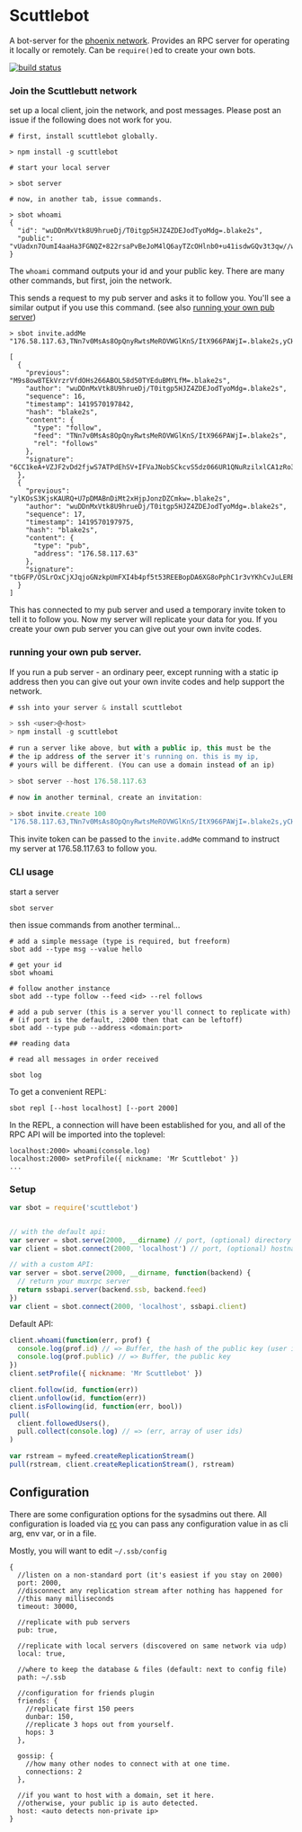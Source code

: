 # Scuttlebot

A bot-server for the [phoenix network](https://github.com/pfraze/phoenix). Provides an RPC server for operating it locally or remotely. Can be `require()`ed to create your own bots.

[![build status](https://secure.travis-ci.org/pfraze/scuttlebot.png)](http://travis-ci.org/pfraze/scuttlebot)

### Join the Scuttlebutt network

set up a local client, join the network, and post messages.
Please post an issue if the following does not work for you.

```
# first, install scuttlebot globally.

> npm install -g scuttlebot

# start your local server

> sbot server

# now, in another tab, issue commands.

> sbot whoami
{
  "id": "wuDDnMxVtk8U9hrueDj/T0itgp5HJZ4ZDEJodTyoMdg=.blake2s",
  "public": "vUadxn7OumI4aaHa3FGNQZ+822rsaPvBeJoM4lQ6ayTZcOHlnb0+u41isdwGQv3t3qw//wvFH6JmeHTpJzmO2w==.k256"
}
```
The `whoami` command outputs your id and your public key. There are
many other commands, but first, join the network.

This sends a request to my pub server and asks it to follow you.
You'll see a similar output if you use this command.
(see also [running your own pub server](#running-your-own-pub-server))

```
> sbot invite.addMe "176.58.117.63,TNn7v0MsAs8OpQnyRwtsMeROVWGlKnS/ItX966PAWjI=.blake2s,yCHiB1JfBdIEUZEW/eURMRYe64FTTKuj7+F1p/xDrUc="

[
  {
    "previous": "M9s8ow8TEkVrzrVfdOHs266ABOL58d50TYEduBMYLfM=.blake2s",
    "author": "wuDDnMxVtk8U9hrueDj/T0itgp5HJZ4ZDEJodTyoMdg=.blake2s",
    "sequence": 16,
    "timestamp": 1419570197842,
    "hash": "blake2s",
    "content": {
      "type": "follow",
      "feed": "TNn7v0MsAs8OpQnyRwtsMeROVWGlKnS/ItX966PAWjI=.blake2s",
      "rel": "follows"
    },
    "signature": "6CC1keA+VZJF2vDd2fjwS7ATPdEhSV+IFVaJNobSCkcvS5dz066UR1QNuRzilxlCA1zRo3wDvJm3rIEOWYzQrg==.blake2s.k256"
  },
  {
    "previous": "ylKOsS3KjsKAURQ+U7pDMABnDiMt2xHjpJonzDZCmkw=.blake2s",
    "author": "wuDDnMxVtk8U9hrueDj/T0itgp5HJZ4ZDEJodTyoMdg=.blake2s",
    "sequence": 17,
    "timestamp": 1419570197975,
    "hash": "blake2s",
    "content": {
      "type": "pub",
      "address": "176.58.117.63"
    },
    "signature": "tbGFP/OSLrOxCjXJqjoGNzkpUmFXI4b4pf5t53REEBopDA6XG8oPphC1r3vYKhCvJuLERB8EhvwOs2GNjaOKUA==.blake2s.k256"
  }
]
```

This has connected to my pub server and used a temporary invite token
to tell it to follow you. Now my server will replicate your data for you.
If you create your own pub server you can give out your own invite codes.

### running your own pub server.

If you run a pub server - an ordinary peer, except running with
a static ip address then you can give out your own invite codes
and help support the network.

``` js
# ssh into your server & install scuttlebot

> ssh <user>@<host>
> npm install -g scuttlebot

# run a server like above, but with a public ip, this must be the
# the ip address of the server it's running on. this is my ip,
# yours will be different. (You can use a domain instead of an ip)

> sbot server --host 176.58.117.63

# now in another terminal, create an invitation:

> sbot invite.create 100
"176.58.117.63,TNn7v0MsAs8OpQnyRwtsMeROVWGlKnS/ItX966PAWjI=.blake2s,yCHiB1JfBdIEUZEW/eURMRYe64FTTKuj7+F1p/xDrUc="
```

This invite token can be passed to the `invite.addMe` command to
instruct my server at 176.58.117.63 to follow you.


### CLI usage

start a server

```
sbot server
```

then issue commands from another terminal...

```
# add a simple message (type is required, but freeform)
sbot add --type msg --value hello

# get your id
sbot whoami

# follow another instance
sbot add --type follow --feed <id> --rel follows

# add a pub server (this is a server you'll connect to replicate with)
# (if port is the default, :2000 then that can be leftoff)
sbot add --type pub --address <domain:port>

## reading data

# read all messages in order received

sbot log

```


To get a convenient REPL:

```
sbot repl [--host localhost] [--port 2000]
```

In the REPL, a connection will have been established for you, and all of the RPC API will be imported into the toplevel:

```
localhost:2000> whoami(console.log)
localhost:2000> setProfile({ nickname: 'Mr Scuttlebot' })
...
```


### Setup

```js
var sbot = require('scuttlebot')


// with the default api:
var server = sbot.serve(2000, __dirname) // port, (optional) directory to put data
var client = sbot.connect(2000, 'localhost') // port, (optional) hostname

// with a custom API:
var server = sbot.serve(2000, __dirname, function(backend) {
  // return your muxrpc server
  return ssbapi.server(backend.ssb, backend.feed)
})
var client = sbot.connect(2000, 'localhost', ssbapi.client)
```

Default API:

```js
client.whoami(function(err, prof) {
  console.log(prof.id) // => Buffer, the hash of the public key (user id)
  console.log(prof.public) // => Buffer, the public key
})
client.setProfile({ nickname: 'Mr Scuttlebot' })

client.follow(id, function(err))
client.unfollow(id, function(err))
client.isFollowing(id, function(err, bool))
pull(
  client.followedUsers(),
  pull.collect(console.log) // => (err, array of user ids)
)

var rstream = myfeed.createReplicationStream()
pull(rstream, client.createReplicationStream(), rstream)
```

## Configuration

There are some configuration options for the sysadmins out there.
All configuration is loaded via [rc](https://github.com/dominictarr/rc)
you can pass any configuration value in as cli arg, env var, or in a file.

Mostly, you will want to edit `~/.ssb/config`
```
{
  //listen on a non-standard port (it's easiest if you stay on 2000)
  port: 2000,
  //disconnect any replication stream after nothing has happened for
  //this many milliseconds
  timeout: 30000,

  //replicate with pub servers
  pub: true,

  //replicate with local servers (discovered on same network via udp)
  local: true,

  //where to keep the database & files (default: next to config file)
  path: ~/.ssb

  //configuration for friends plugin
  friends: {
    //replicate first 150 peers
    dunbar: 150,
    //replicate 3 hops out from yourself.
    hops: 3
  },

  gossip: {
    //how many other nodes to connect with at one time.
    connections: 2
  },

  //if you want to host with a domain, set it here.
  //otherwise, your public ip is auto detected.
  host: <auto detects non-private ip>
}

```

